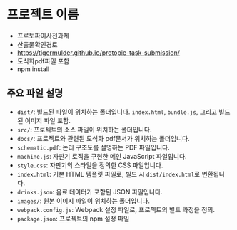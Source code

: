 # 프로젝트 이름 

- 프로토파이사전과제
- 산출물확인경로
- https://tigermulder.github.io/protopie-task-submission/
- 도식화pdf파일 포함
- npm install

## 주요 파일 설명

- `dist/`: 빌드된 파일이 위치하는 폴더입니다. `index.html`, `bundle.js`, 그리고 빌드된 이미지 파일 포함.
- `src/`: 프로젝트의 소스 파일이 위치하는 폴더입니다.
- `docs/`: 프로젝트와 관련된 도식화 pdf문서가 위치하는 폴더입니다.
- `schematic.pdf`: 논리 구조도를 설명하는 PDF 파일입니다.
- `machine.js`: 자판기 로직을 구현한 메인 JavaScript 파일입니다.
- `style.css`: 자판기의 스타일을 정의한 CSS 파일입니다.
- `index.html`: 기본 HTML 템플릿 파일로, 빌드 시 `dist/index.html`로 변환됩니다.
- `drinks.json`: 음료 데이터가 포함된 JSON 파일입니다.
- `images/`: 원본 이미지 파일이 위치하는 폴더입니다.
- `webpack.config.js`: Webpack 설정 파일로, 프로젝트의 빌드 과정을 정의.
- `package.json`: 프로젝트의 npm 설정 파일


